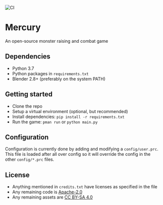 ![CI](https://github.com/Kupoman/prototype-mercury/workflows/CI/badge.svg)

# Mercury

An open-source monster raising and combat game

## Dependencies

* Python 3.7
* Python packages in `requirements.txt`
* Blender 2.8+ (preferably on the system PATH)

## Getting started

* Clone the repo
* Setup a virtual environment (optional, but recommended)
* Install dependencies: `pip install -r requirements.txt`
* Run the game: `pman run` or `python main.py`

## Configuration

Configuration is currently done by adding and modifying a `config/user.prc`.
This file is loaded after all over config so it will override the config in the other `config/*.prc` files.

## License

* Anything mentioned in `credits.txt` have licenses as specified in the file
* Any remaining code is [Apache-2.0](https://choosealicense.com/licenses/apache-2.0/)
* Any remaining assets are [CC BY-SA 4.0](https://creativecommons.org/licenses/by-sa/4.0/)

